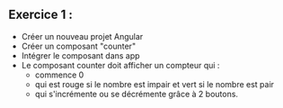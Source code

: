 ## Exercice 1 :

- Créer un nouveau projet Angular
- Créer un composant "counter"
- Intégrer le composant dans app
- Le composant counter doit afficher un compteur qui :
    - commence 0
    - qui est rouge si le nombre est impair et vert si le nombre est pair
    - qui s'incrémente ou se décrémente grâce à 2 boutons.